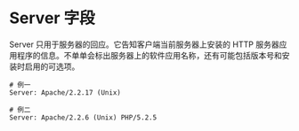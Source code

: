 # Server 字段

Server 只用于服务器的回应。它告知客户端当前服务器上安装的 HTTP 服务器应用程序的信息。不单单会标出服务器上的软件应用名称，还有可能包括版本号和安装时启用的可选项。

```http
# 例一
Server: Apache/2.2.17 (Unix)

# 例二
Server: Apache/2.2.6 (Unix) PHP/5.2.5
```